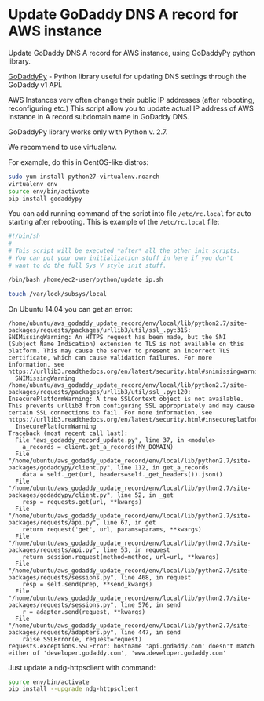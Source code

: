 # Update GoDaddy DNS A record for AWS instance
Update GoDaddy DNS A record for AWS instance, using GoDaddyPy python library.

[GoDaddyPy](https://github.com/eXamadeus/godaddypy) - Python library useful for updating DNS settings through the GoDaddy v1 API.

AWS Instances very often change their public IP addresses (after rebooting, reconfiguring etc.)
This script allow you to update actual IP address of AWS instance in A record subdomain name in GoDaddy DNS.

GoDaddyPy library works only with Python v. 2.7.

We recommend to use virtualenv.

For example, do this in CentOS-like distros:

```bash
sudo yum install python27-virtualenv.noarch
virtualenv env
source env/bin/activate
pip install godaddypy
```

You can add running command of the script into file `/etc/rc.local` for auto starting after rebooting.
This is example of the `/etc/rc.local` file:

```sh
#!/bin/sh
#
# This script will be executed *after* all the other init scripts.
# You can put your own initialization stuff in here if you don't
# want to do the full Sys V style init stuff.

/bin/bash /home/ec2-user/python/update_ip.sh

touch /var/lock/subsys/local
```

On Ubuntu 14.04 you can get an error:
```
/home/ubuntu/aws_godaddy_update_record/env/local/lib/python2.7/site-packages/requests/packages/urllib3/util/ssl_.py:315: SNIMissingWarning: An HTTPS request has been made, but the SNI (Subject Name Indication) extension to TLS is not available on this platform. This may cause the server to present an incorrect TLS certificate, which can cause validation failures. For more information, see https://urllib3.readthedocs.org/en/latest/security.html#snimissingwarning.
  SNIMissingWarning
/home/ubuntu/aws_godaddy_update_record/env/local/lib/python2.7/site-packages/requests/packages/urllib3/util/ssl_.py:120: InsecurePlatformWarning: A true SSLContext object is not available. This prevents urllib3 from configuring SSL appropriately and may cause certain SSL connections to fail. For more information, see https://urllib3.readthedocs.org/en/latest/security.html#insecureplatformwarning.
  InsecurePlatformWarning
Traceback (most recent call last):
  File "aws_godaddy_record_update.py", line 37, in <module>
    a_records = client.get_a_records(MY_DOMAIN)
  File "/home/ubuntu/aws_godaddy_update_record/env/local/lib/python2.7/site-packages/godaddypy/client.py", line 112, in get_a_records
    data = self._get(url, headers=self._get_headers()).json()
  File "/home/ubuntu/aws_godaddy_update_record/env/local/lib/python2.7/site-packages/godaddypy/client.py", line 52, in _get
    resp = requests.get(url, **kwargs)
  File "/home/ubuntu/aws_godaddy_update_record/env/local/lib/python2.7/site-packages/requests/api.py", line 67, in get
    return request('get', url, params=params, **kwargs)
  File "/home/ubuntu/aws_godaddy_update_record/env/local/lib/python2.7/site-packages/requests/api.py", line 53, in request
    return session.request(method=method, url=url, **kwargs)
  File "/home/ubuntu/aws_godaddy_update_record/env/local/lib/python2.7/site-packages/requests/sessions.py", line 468, in request
    resp = self.send(prep, **send_kwargs)
  File "/home/ubuntu/aws_godaddy_update_record/env/local/lib/python2.7/site-packages/requests/sessions.py", line 576, in send
    r = adapter.send(request, **kwargs)
  File "/home/ubuntu/aws_godaddy_update_record/env/local/lib/python2.7/site-packages/requests/adapters.py", line 447, in send
    raise SSLError(e, request=request)
requests.exceptions.SSLError: hostname 'api.godaddy.com' doesn't match either of 'developer.godaddy.com', 'www.developer.godaddy.com'
```

Just update a  ndg-httpsclient with command:
```sh
source env/bin/activate
pip install --upgrade ndg-httpsclient
```
